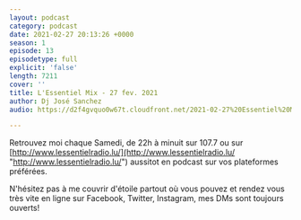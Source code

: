 ```yaml
---
layout: podcast
category: podcast
date: 2021-02-27 20:13:26 +0000
season: 1
episode: 13
episodetype: full
explicit: 'false'
length: 7211
cover: ''
title: L'Essentiel Mix - 27 fev. 2021
author: Dj José Sanchez
audio: https://d2f4gvquo0w67t.cloudfront.net/2021-02-27%20Essentiel%20Mix.mp3

---
```

Retrouvez moi chaque Samedi, de 22h à minuit sur 107.7 ou sur [http://www.lessentielradio.lu/](http://www.lessentielradio.lu/ "http://www.lessentielradio.lu/") aussitot en podcast sur vos plateformes préférées.

N'hésitez pas à me couvrir d'étoile partout où vous pouvez et rendez vous très vite en ligne sur Facebook, Twitter, Instagram, mes DMs sont toujours ouverts!